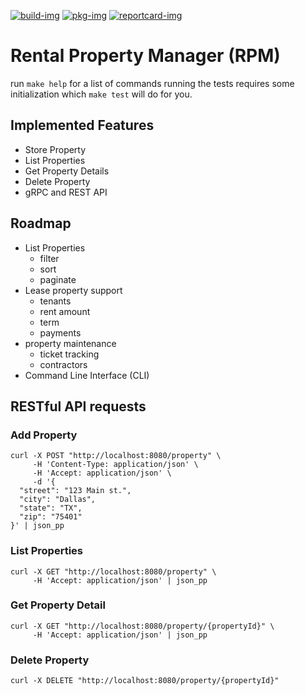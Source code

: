 [![build-img]][build-url]
[![pkg-img]][pkg-url]
[![reportcard-img]][reportcard-url]

# Rental Property Manager (RPM)

run `make help` for a list of commands
running the tests requires some initialization which `make test` will do for you.

## Implemented Features
- Store Property
- List Properties
- Get Property Details
- Delete Property
- gRPC and REST API

## Roadmap
- List Properties
    - filter
    - sort
    - paginate
- Lease property support
    - tenants
    - rent amount
    - term
    - payments
- property maintenance
    - ticket tracking
    - contractors
- Command Line Interface (CLI)
    
## RESTful API requests
### Add Property
```
curl -X POST "http://localhost:8080/property" \
     -H 'Content-Type: application/json' \
     -H 'Accept: application/json' \
     -d '{
  "street": "123 Main st.",
  "city": "Dallas",
  "state": "TX",
  "zip": "75401"
}' | json_pp
```

### List Properties
```
curl -X GET "http://localhost:8080/property" \
     -H 'Accept: application/json' | json_pp
```

### Get Property Detail
```
curl -X GET "http://localhost:8080/property/{propertyId}" \
     -H 'Accept: application/json' | json_pp
```

### Delete Property
```
curl -X DELETE "http://localhost:8080/property/{propertyId}"
```

[build-img]: https://github.com/tempcke/rpm/actions/workflows/test.yml/badge.svg
[build-url]: https://github.com/tempcke/rpm/actions
[pkg-img]: https://pkg.go.dev/badge/tempcke/rpm
[pkg-url]: https://pkg.go.dev/github.com/tempcke/rpm
[reportcard-img]: https://goreportcard.com/badge/tempcke/rpm
[reportcard-url]: https://goreportcard.com/report/tempcke/rpm